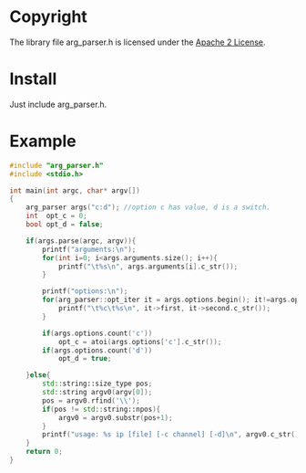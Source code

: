 # Copyright

 The library file arg_parser.h is licensed under the [Apache 2 License](https://github.com/opencv/opencv/blob/master/LICENSE).

# Install

Just include arg_parser.h.

# Example

```c++
#include "arg_parser.h"
#include <stdio.h>

int main(int argc, char* argv[])
{
	arg_parser args("c:d"); //option c has value, d is a switch.
	int  opt_c = 0;
	bool opt_d = false;

	if(args.parse(argc, argv)){
		printf("arguments:\n");
		for(int i=0; i<args.arguments.size(); i++){
			printf("\t%s\n", args.arguments[i].c_str());
		}

		printf("options:\n");
		for(arg_parser::opt_iter it = args.options.begin(); it!=args.options.end(); it++){
			printf("\t%c\t%s\n", it->first, it->second.c_str());
		}

		if(args.options.count('c'))
			opt_c = atoi(args.options['c'].c_str());
		if(args.options.count('d'))
			opt_d = true;

	}else{
		std::string::size_type pos;
		std::string argv0(argv[0]);
		pos = argv0.rfind('\\');
		if(pos != std::string::npos){
			argv0 = argv0.substr(pos+1);
		}
		printf("usage: %s ip [file] [-c channel] [-d]\n", argv0.c_str());
	}
	return 0;
}


```


